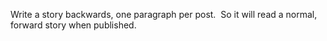 Write a story backwards, one paragraph per post.  So it will read a
normal, forward story when published.


